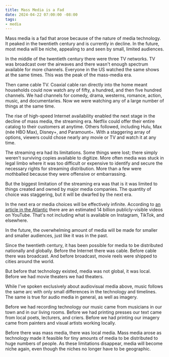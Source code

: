 ```yaml
---
title: Mass Media is a Fad
date: 2024-04-22 07:00:00 -08:00
tags:
- media
---
```


Mass media is a fad that arose because of the nature of media technology. It peaked in the twentieth century and is currently in decline. In the future, most media will be niche, appealing to and seen by small, limited audiences.

In the middle of the twentieth century there were three TV networks. TV was broadcast over the airwaves and there wasn't enough spectrum available for more channels. Everyone in the US watched the same shows at the same times. This was the peak of the mass-media era.

Then came cable TV. Coaxial cable ran directly into the home meant households could now watch any of fifty, a hundred, and then five hundred channels. We had channels for comedy, drama, westerns, romance, action, music, and documentaries. Now we were watching any of a large number of things at the same time.

The rise of high-speed Internet availability enabled the next stage in the decline of mass media, the streaming era. Netflix could offer their entire catalog to their customers at anytime. Others followed, including Hulu, Max (née HBO Max), Disney+, and Paramount+. With a staggering array of options, viewers could chose nearly any movie or TV and watch it at any time.

The streaming era had its limitations. Some things were lost; there simply weren't surviving copies available to digitize. More often media was stuck in legal limbo where it was too difficult or expensive to identify and secure the necessary rights for streaming distribution. More than a few were mothballed because they were offensive or embarrassing.

But the biggest limitation of the streaming era was that is it was limited to things created and owned by major media companies. The quantity of choice was staggering, but it will be dwarfed by the next era.

In the next era or media choices will be effectively infinite. According to [an article in the Atlantic](https://www.theatlantic.com/technology/archive/2024/01/how-many-videos-youtube-research/677250/) there are an estimated 14 billion publicly-visible videos on YouTube. That's not including what is available on Instagram, TikTok, and elsewhere.

In the future, the overwhelming amount of media will be made for smaller and smaller audiences, just like it was in the past.

Since the twentieth century, it has been possible for media to be distributed nationally and globally. Before the Internet there was cable. Before cable there was broadcast. And before broadcast, movie reels were shipped to cities around the world.

But before that technology existed, media was not global, it was local. Before we had movie theaters we had theaters.

While I've spoken exclusively about audiovisual media above, music follows the same arc with only small differences in the technology and timelines. The same is true for audio media in general, as well as imagery.

Before we had recording technology our music came from musicians in our town and in our living rooms. Before we had printing presses our text came from local poets, lecturers, and criers. Before we had printing our imagery came from painters and visual artists working locally.

Before there was mass media, there was local media. Mass media arose as technology made it feasible for tiny amounts of media to be distributed to huge numbers of people. As these limitations disappear, media will become niche again, even though the niches no longer have to be geographic.
